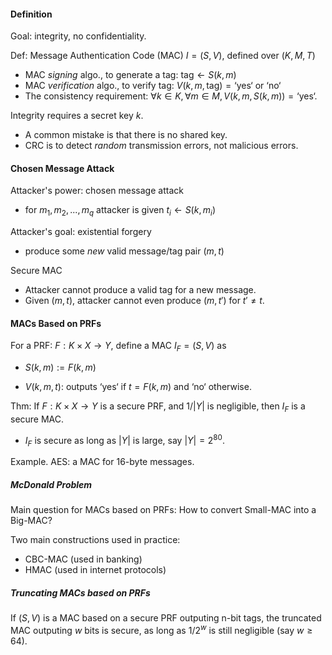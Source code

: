 #### Definition

Goal: integrity, no confidentiality.



Def: Message Authentication Code (MAC) $I=(S, V)$, defined over $(K, M, T)$

* MAC *signing* algo., to generate a tag: $\text{tag} \leftarrow S(k,m)$
* MAC *verification* algo., to verify tag: $V(k, m, \text{tag}) = \text{`yes` or `no`}$
* The consistency requirement: $\forall k \in K, \forall m \in M, V(k, m, S(k, m)) = \text{`yes`}$.



Integrity requires a secret key $k$.

* A common mistake is that there is no shared key.
* CRC is to detect *random* transmission errors, not malicious errors.



#### Chosen Message Attack

Attacker's power: chosen message attack

* for $m_1, m_2, ... , m_q$ attacker is given $t_i \leftarrow S(k, m_i)$

Attacker's goal: existential forgery

* produce some *new* valid message/tag pair $(m, t)$



Secure MAC 

* Attacker cannot produce a valid tag for a new message.
* Given $(m, t)$, attacker cannot even produce $(m, t')$ for $t' \ne t$.



#### MACs Based on PRFs

For a PRF: $F: K \times X \to Y$, define a MAC $I_F = (S, V)$ as

* $S(k, m) := F(k, m)$

* $V(k, m, t)$: outputs $\text{`yes`}$ if $t = F(k, m)$ and $\text{`no`}$ otherwise.



Thm: If $F: K \times X \to Y$ is a secure PRF, and $1 / |Y|$ is negligible, then $I_F$ is a secure MAC.

* $I_F$ is secure as long as $|Y|$ is large, say $|Y| = 2^{80}$.



Example. AES: a MAC for 16-byte messages.



##### McDonald Problem

Main question for MACs based on PRFs: How to convert Small-MAC into a Big-MAC?



Two main constructions used in practice:

* CBC-MAC (used in banking)
* HMAC (used in internet protocols)



##### Truncating MACs based on PRFs

If $(S, V)$ is a MAC based on a secure PRF outputing n-bit tags, the truncated MAC outputing $w$ bits is secure, as long as $1/2^w$ is still negligible (say $w \ge 64$).